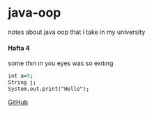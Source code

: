 # java-oop
notes about java  oop that i take in my university
#### Hafta 4
some thın ın you eyes
was so exıtıng 
```j
int a=9;
String j;
System.out.print("Hello");
```

[GitHub](http://github.com)

